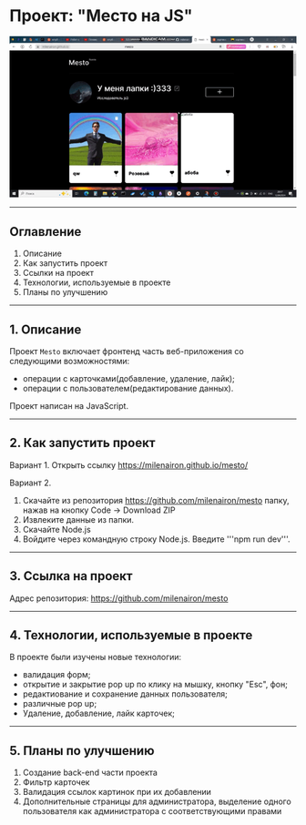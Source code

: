 # Проект: "Место на JS"

<div align="center">
<img src='/src/images/Обзор одностраничного сайта на js (online-video-cutter.com).gif' alt='обзор проекта'>
</div>

---

## Оглавление

1. Описание
2. Как запустить проект
3. Ссылки на проект
4. Технологии, используемые в проекте
5. Планы по улучшению

---

## 1. Описание

Проект `Mesto` включает фронтенд часть веб-приложения со следующими возможностями:

- операции с карточками(добавление, удаление, лайк);
- операции с пользователем(редактирование данных).

Проект написан на JavaScript.

---

## 2. Как запустить проект

Вариант 1.
Открыть ссылку https://milenairon.github.io/mesto/

Вариант 2.

1. Скачайте из репозитория https://github.com/milenairon/mesto папку, нажав на кнопку Code → Download ZIP
2. Извлеките данные из папки.
3. Скачайте Node.js
4. Войдите через командную строку Node.js. Введите '''npm run dev'''.

---

## 3. Ссылка на проект

Адрес репозитория: https://github.com/milenairon/mesto

---

## 4. Технологии, используемые в проекте

В проекте были изучены новые технологии:

- валидация форм;
- открытие и закрытие pop up по клику на мышку, кнопку "Esc", фон;
- редактиование и сохранение данных пользователя;
- различные pop up;
- Удаление, добавление, лайк карточек;

---

## 5. Планы по улучшению

1. Создание back-end части проекта
2. Фильтр карточек
3. Валидация ссылок картинок при их добавлении
4. Дополнительные страницы для администратора, выделение одного пользователя как администратора с соответствующими правами
